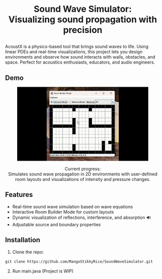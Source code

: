 # <p align="center">Sound Wave Simulator:<br>Visualizing sound propagation with precision</p>
AcoustX is a physics-based tool that brings sound waves to life. Using linear PDEs and real-time visualizations, this project lets you design environments and observe how sound interacts with walls, obstacles, and space. Perfect for acoustics enthusiasts, educators, and audio engineers.

## Demo
<div align="center"> <img src="media/AcoustX.gif" alt="Sound Wave Simulator Demo"> </div> <p align="center">Current progress:<br>Simulates sound wave propagation in 2D environments with user-defined room layouts and visualizations of intensity and pressure changes.</p>

## Features
- Real-time sound wave simulation based on wave equations
- Interactive Room Builder Mode for custom layouts
- Dynamic visualization of reflections, interference, and absorption 🔊
- Adjustable source and boundary properties

## Installation
1. Clone the repo:
```md
git clone https://github.com/MangoStikkyRice/SoundWaveSimulator.git
```
2. Run main.java (Project is WIP)
